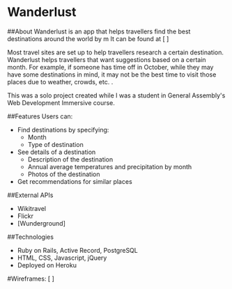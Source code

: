 # Wanderlust

##About
Wanderlust is an app that helps travellers find the best destinations around the world by m It can be found at [ ]

Most travel sites are set up to help travellers research a certain destination. Wanderlust helps travellers that want suggestions based on a certain month. For example, if someone has time off in October, while they may have some destinations in mind, it may not be the best time to visit those places due to weather, crowds, etc. .

This was a solo project created while I was a student in General Assembly's Web Development Immersive course.

##Features
Users can:
* Find destinations by specifying:
  - Month
  - Type of destination
* See details of a destination
  - Description of the destination
  - Annual average temperatures and precipitation by month
  - Photos of the destination
* Get recommendations for similar places

##External APIs
* Wikitravel
* Flickr
* [Wunderground]

##Technologies
* Ruby on Rails, Active Record, PostgreSQL
* HTML, CSS, Javascript, jQuery
* Deployed on Heroku

#Wireframes:
[ ]
